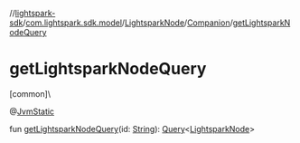 //[lightspark-sdk](../../../../index.md)/[com.lightspark.sdk.model](../../index.md)/[LightsparkNode](../index.md)/[Companion](index.md)/[getLightsparkNodeQuery](get-lightspark-node-query.md)

# getLightsparkNodeQuery

[common]\

@[JvmStatic](https://kotlinlang.org/api/latest/jvm/stdlib/kotlin.jvm/-jvm-static/index.html)

fun [getLightsparkNodeQuery](get-lightspark-node-query.md)(id: [String](https://kotlinlang.org/api/latest/jvm/stdlib/kotlin/-string/index.html)): [Query](../../../com.lightspark.sdk.requester/-query/index.md)&lt;[LightsparkNode](../index.md)&gt;
